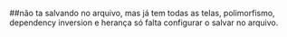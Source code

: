 ##não ta salvando no arquivo, mas já tem todas as telas, polimorfismo, dependency inversion e herança só falta configurar o salvar no arquivo.
